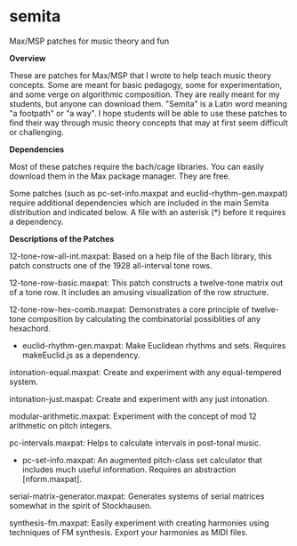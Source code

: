 # semita
Max/MSP patches for music theory and fun

**Overview**

These are patches for Max/MSP that I wrote to help teach music theory concepts. Some are meant for basic pedagogy, some for experimentation, and some verge on algorithmic composition. They are really meant for my students, but anyone can download them. "Semita" is a Latin word meaning "a footpath" or "a way". I hope students will be able to use these patches to find their way through music theory concepts that may at first seem difficult or challenging.

**Dependencies**

Most of these patches require the bach/cage libraries. You can easily download them in the Max package manager. They are free.

Some patches (such as pc-set-info.maxpat and euclid-rhythm-gen.maxpat) require additional dependencies which are included in the main Semita distribution and indicated below. A file with an asterisk (*) before it requires a dependency.

**Descriptions of the Patches**

12-tone-row-all-int.maxpat: Based on a help file of the Bach library, this patch constructs one of the 1928 all-interval tone rows.

12-tone-row-basic.maxpat: This patch constructs a twelve-tone matrix out of a tone row. It includes an amusing visualization of the row structure.

12-tone-row-hex-comb.maxpat: Demonstrates a core principle of twelve-tone composition by calculating the combinatorial possiblities of any hexachord.

* euclid-rhythm-gen.maxpat: Make Euclidean rhythms and sets. Requires makeEuclid.js as a dependency.

intonation-equal.maxpat: Create and experiment with any equal-tempered system.

intonation-just.maxpat: Create and experiment with any just intonation.

modular-arithmetic.maxpat: Experiment with the concept of mod 12 arithmetic on pitch integers.

pc-intervals.maxpat: Helps to calculate intervals in post-tonal music.

* pc-set-info.maxpat: An augmented pitch-class set calculator that includes much useful information. Requires an abstraction [nform.maxpat].

serial-matrix-generator.maxpat: Generates systems of serial matrices somewhat in the spirit of Stockhausen.

synthesis-fm.maxpat: Easily experiment with creating harmonies using techniques of FM synthesis. Export your harmonies as MIDI files.
